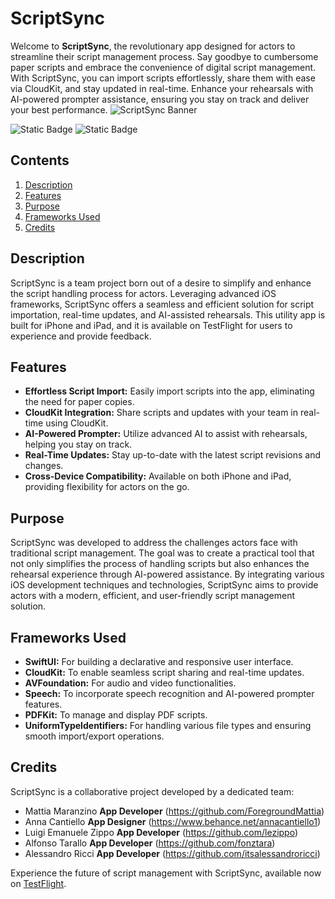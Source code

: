 # ScriptSync

Welcome to **ScriptSync**, the revolutionary app designed for actors to streamline their script management process. Say goodbye to cumbersome paper scripts and embrace the convenience of digital script management. With ScriptSync, you can import scripts effortlessly, share them with ease via CloudKit, and stay updated in real-time. Enhance your rehearsals with AI-powered prompter assistance, ensuring you stay on track and deliver your best performance.
![ScriptSync Banner](https://github.com/itsalessandroricci/ScriptSync/assets/120020257/8f506f80-4f9a-4109-8a6f-15f89b51f0f7)

![Static Badge](https://img.shields.io/badge/XCode_Version-15.0-green?style=flat&logo=xcode) ![Static Badge](https://img.shields.io/badge/Swift_Version-5.9-green?style=flat&logo=swift)

## Contents

1. [Description](#description)
2. [Features](#features)
3. [Purpose](#purpose)
4. [Frameworks Used](#frameworks)
5. [Credits](#credits)

<a name="description"></a>
## Description

ScriptSync is a team project born out of a desire to simplify and enhance the script handling process for actors. Leveraging advanced iOS frameworks, ScriptSync offers a seamless and efficient solution for script importation, real-time updates, and AI-assisted rehearsals. This utility app is built for iPhone and iPad, and it is available on TestFlight for users to experience and provide feedback.

<a name="features"></a>
## Features

- **Effortless Script Import:** Easily import scripts into the app, eliminating the need for paper copies.
- **CloudKit Integration:** Share scripts and updates with your team in real-time using CloudKit.
- **AI-Powered Prompter:** Utilize advanced AI to assist with rehearsals, helping you stay on track.
- **Real-Time Updates:** Stay up-to-date with the latest script revisions and changes.
- **Cross-Device Compatibility:** Available on both iPhone and iPad, providing flexibility for actors on the go.

<a name="purpose"></a>
## Purpose

ScriptSync was developed to address the challenges actors face with traditional script management. The goal was to create a practical tool that not only simplifies the process of handling scripts but also enhances the rehearsal experience through AI-powered assistance. By integrating various iOS development techniques and technologies, ScriptSync aims to provide actors with a modern, efficient, and user-friendly script management solution.

<a name="frameworks"></a>
## Frameworks Used

- **SwiftUI:** For building a declarative and responsive user interface.
- **CloudKit:** To enable seamless script sharing and real-time updates.
- **AVFoundation:** For audio and video functionalities.
- **Speech:** To incorporate speech recognition and AI-powered prompter features.
- **PDFKit:** To manage and display PDF scripts.
- **UniformTypeIdentifiers:** For handling various file types and ensuring smooth import/export operations.

<a name="credits"></a>
## Credits

ScriptSync is a collaborative project developed by a dedicated team:

- Mattia Maranzino
   **App Developer** (https://github.com/ForegroundMattia)
- Anna Cantiello
   **App Designer** (https://www.behance.net/annacantiello1)
- Luigi Emanuele Zippo
   **App Developer** (https://github.com/lezippo)
- Alfonso Tarallo
   **App Developer** (https://github.com/fonztara)
- Alessandro Ricci
   **App Developer** (https://github.com/itsalessandroricci)

Experience the future of script management with ScriptSync, available now on [TestFlight](https://testflight.apple.com/join/yhboCoCV).
